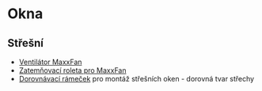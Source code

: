 # Okna

## Střešní 

- [Ventilátor MaxxFan](https://www.nomadshop.cz/p/stresni-ventilator-maxxfan)
- [Zatemňovací roleta pro MaxxFan](https://www.stavbakaravanu.cz/zatemnovaci-roleta-pro-stresni-ventilatory-maxxfan-deluxe/)
- [Dorovnávací rámeček](https://www.nomadshop.cz/p/adapter-pro-instalaci-stresniho-okna-jumper-boxer-ducato)
  pro montáž střešních oken - dorovná tvar střechy

